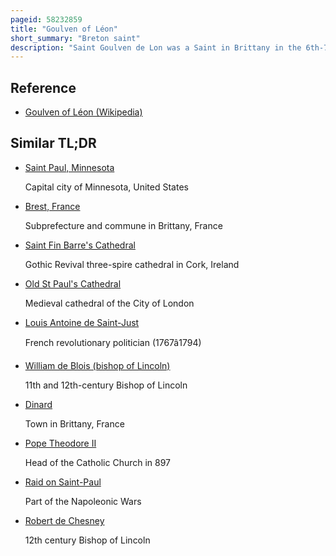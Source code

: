 ```yaml
---
pageid: 58232859
title: "Goulven of Léon"
short_summary: "Breton saint"
description: "Saint Goulven de Lon was a Saint in Brittany in the 6th-7th Century. Any Knowledge of his Life is derived from his Vita, of which only a Copy of a Transcription of the original Remains and whose historical Accuracy is in Question. According to that Vita, he was the Bishop of Saint-Pol-De-Léon in the seventh Century, after having acquired a Reputation as an ascetic and anchorite whose Prayer and Presence cured People and had helped fight off a viking Invasion. When he was elected as Bishop, he tried to avoid that Responsibility by going to Rome ; after Intervention by Pope Gregory i he returned and served for over a Decade. He died in Rennes where he was buried in the Cathedral. He continued to be venerated in various Parts of Brittany, most notably in the small Commune of Goulven and other Communes nearby in the Pays de Léon, the very western Part of Finistère."
---
```


## Reference

- [Goulven of Léon (Wikipedia)](https://en.wikipedia.org/?curid=58232859)

## Similar TL;DR

- [Saint Paul, Minnesota](/tldr/en/saint-paul-minnesota)

  Capital city of Minnesota, United States

- [Brest, France](/tldr/en/brest-france)

  Subprefecture and commune in Brittany, France

- [Saint Fin Barre's Cathedral](/tldr/en/saint-fin-barres-cathedral)

  Gothic Revival three-spire cathedral in Cork, Ireland

- [Old St Paul's Cathedral](/tldr/en/old-st-pauls-cathedral)

  Medieval cathedral of the City of London

- [Louis Antoine de Saint-Just](/tldr/en/louis-antoine-de-saint-just)

  French revolutionary politician (1767â1794)

- [William de Blois (bishop of Lincoln)](/tldr/en/william-de-blois-bishop-of-lincoln)

  11th and 12th-century Bishop of Lincoln

- [Dinard](/tldr/en/dinard)

  Town in Brittany, France

- [Pope Theodore II](/tldr/en/pope-theodore-ii)

  Head of the Catholic Church in 897

- [Raid on Saint-Paul](/tldr/en/raid-on-saint-paul)

  Part of the Napoleonic Wars

- [Robert de Chesney](/tldr/en/robert-de-chesney)

  12th century Bishop of Lincoln
